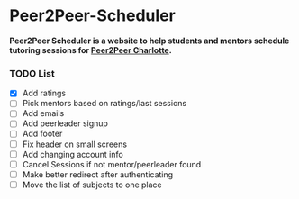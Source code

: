 # Peer2Peer-Scheduler
**Peer2Peer Scheduler is a website to help students and mentors schedule tutoring sessions for [Peer2Peer Charlotte](https://peer2peercharlotte.weebly.com/).**

### TODO List
 - [x] Add ratings
 - [ ] Pick mentors based on ratings/last sessions
 - [ ] Add emails
 - [ ] Add peerleader signup
 - [ ] Add footer
 - [ ] Fix header on small screens
 - [ ] Add changing account info
 - [ ] Cancel Sessions if not mentor/peerleader found
 - [ ] Make better redirect after authenticating
 - [ ] Move the list of subjects to one place
